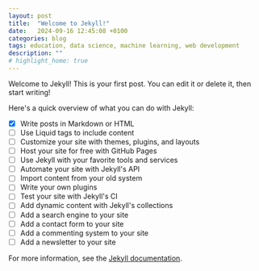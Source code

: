 ```yaml
---
layout: post
title:  "Welcome to Jekyll!"
date:   2024-09-16 12:45:08 +0100
categories: blog
tags: education, data science, machine learning, web development
description: ""
# highlight_home: true
---
```


Welcome to Jekyll! This is your first post. You can edit it or delete it, then start writing!

Here's a quick overview of what you can do with Jekyll:

- [x] Write posts in Markdown or HTML
- [ ] Use Liquid tags to include content
- [ ] Customize your site with themes, plugins, and layouts
- [ ] Host your site for free with GitHub Pages
- [ ] Use Jekyll with your favorite tools and services
- [ ] Automate your site with Jekyll's API
- [ ] Import content from your old system
- [ ] Write your own plugins
- [ ] Test your site with Jekyll's CI
- [ ] Add dynamic content with Jekyll's collections
- [ ] Add a search engine to your site
- [ ] Add a contact form to your site
- [ ] Add a commenting system to your site
- [ ] Add a newsletter to your site

For more information, see the [Jekyll documentation](https://jekyllrb.com/docs/).


